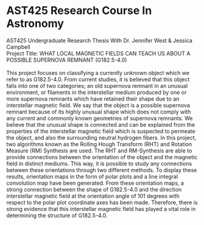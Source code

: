 # AST425 Research Course In Astronomy
AST425 Undergraduate Research Thesis With Dr. Jennifer West &amp; Jessica Campbell \
Project Title: WHAT LOCAL MAGNETIC FIELDS CAN TEACH US ABOUT A POSSIBLE SUPERNOVA REMNANT (G182.5-4.0) \
\
This project focuses on classifying a currently unknown object which we refer to as G182.5-4.0. From current studies, it is believed that this object falls into one of two categories; an old supernova remnant in an unusual environment, or filaments in the interstellar medium produced by one or more supernova remnants which have retained their shape due to an interstellar magnetic field. We say that the object is a possible supernova remnant because of its highly unusual shape which does not comply with any current and commonly known geometries of supernova remnants. We believe that the unusual shape is connected and can be explained from the properties of the interstellar magnetic field which is suspected to permeate the object, and also the surrounding neutral hydrogen fibers. In this project, two algorithms known as the Rolling Hough Transform (RHT) and Rotation Measure (RM) Synthesis are used. The RHT and RM-Synthesis are able to provide connections between the orientation of the object and the magnetic field in distinct mediums. This way, it is possible to study any connections between these orientations through two different methods. To display these results, orientation maps in the form of polar plots and a line integral convolution map have been generated. From these orientation maps, a strong connection between the shape of G182.5-4.0 and the direction interstellar magnetic field at the orientation angle of 101 degrees with respect to the polar plot coordinate axes has been made. Therefore, there is strong evidence that this interstellar magnetic field has played a vital role in determining the structure of G182.5-4.0.

